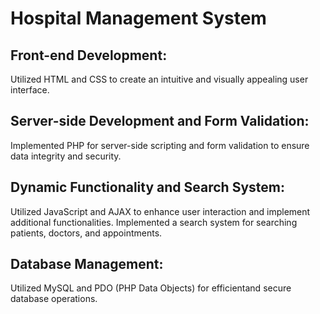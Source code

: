 # Hospital Management System
## Front-end Development:
Utilized HTML and CSS to create an intuitive and visually appealing user interface.
## Server-side Development and Form Validation: 
Implemented PHP for server-side scripting and form validation to ensure data integrity and security.
## Dynamic Functionality and Search System: 
Utilized JavaScript and AJAX to enhance user interaction and implement additional functionalities. Implemented a search system for searching patients, doctors, and appointments.
## Database Management: 
Utilized MySQL and PDO (PHP Data Objects) for efficientand secure database operations.
